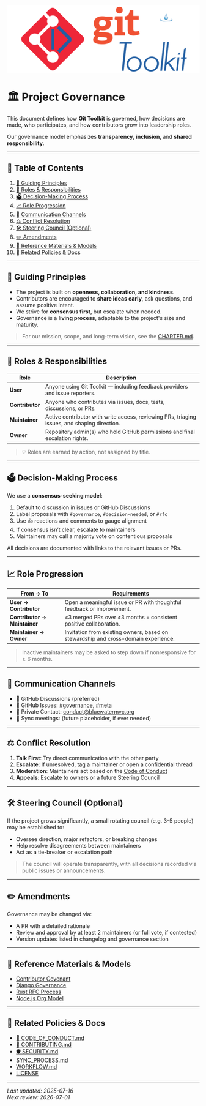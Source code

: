 ![toolkit-logo-banner.png](../docs/assets/toolkit-logo-banner.png)

# 🏛️ Project Governance

This document defines how **Git Toolkit** is governed, how decisions are made, who participates, and how contributors grow into leadership roles.

Our governance model emphasizes **transparency**, **inclusion**, and **shared responsibility**.

---

## 📑 Table of Contents

1. [📜 Guiding Principles](#-guiding-principles)
2. [👥 Roles & Responsibilities](#-roles--responsibilities)
3. [🗳️ Decision-Making Process](#️-decision-making-process)
4. [📈 Role Progression](#-role-progression)
5. [📅 Communication Channels](#-communication-channels)
6. [⚖️ Conflict Resolution](#-conflict-resolution)
7. [🛠️ Steering Council (Optional)](#️-steering-council-optional)
8. [✏️ Amendments](#️-amendments)
9. [🧰 Reference Materials & Models](#-reference-materials--models)
10. [🔗 Related Policies & Docs](#-related-policies--docs)

---

## 📜 Guiding Principles

- The project is built on **openness, collaboration, and kindness**.
- Contributors are encouraged to **share ideas early**, ask questions, and assume positive intent.
- We strive for **consensus first**, but escalate when needed.
- Governance is a **living process**, adaptable to the project's size and maturity.

>For our mission, scope, and long-term vision, see the [CHARTER.md](../CHARTER.md).

---

## 👥 Roles & Responsibilities

| Role            | Description                                                                                  |
|-----------------|----------------------------------------------------------------------------------------------|
| **User**        | Anyone using Git Toolkit — including feedback providers and issue reporters.                 |
| **Contributor** | Anyone who contributes via issues, docs, tests, discussions, or PRs.                         |
| **Maintainer**  | Active contributor with write access, reviewing PRs, triaging issues, and shaping direction. |
| **Owner**       | Repository admin(s) who hold GitHub permissions and final escalation rights.                 |

> 💡 Roles are earned by action, not assigned by title.

---

## 🗳️ Decision-Making Process

We use a **consensus-seeking model**:

1. Default to discussion in issues or GitHub Discussions
2. Label proposals with `#governance`, `#decision-needed`, or `#rfc`
3. Use 👍 reactions and comments to gauge alignment
4. If consensus isn’t clear, escalate to maintainers
5. Maintainers may call a majority vote on contentious proposals

All decisions are documented with links to the relevant issues or PRs.

---

## 📈 Role Progression

| From → To                    | Requirements                                                                       |
|------------------------------|------------------------------------------------------------------------------------|
| **User → Contributor**       | Open a meaningful issue or PR with thoughtful feedback or improvement.             |
| **Contributor → Maintainer** | ≥3 merged PRs over ≥3 months + consistent positive collaboration.                  |
| **Maintainer → Owner**       | Invitation from existing owners, based on stewardship and cross-domain experience. |

> Inactive maintainers may be asked to step down if nonresponsive for ≥ 6 months.

---

## 📅 Communication Channels

- 💬 GitHub Discussions (preferred)
- 🐞 GitHub Issues: [#governance](https://github.com/phpwalter/Git-Toolkit/labels/governance), [#meta](https://github.com/phpwalter/Git-Toolkit/labels/meta)
- 📨 Private Contact: [conduct@bluewatermvc.org](mailto:conduct@bluewatermvc.org)
- 🔄 Sync meetings: (future placeholder, if ever needed)

---

## ⚖️ Conflict Resolution

1. **Talk First**: Try direct communication with the other party
2. **Escalate**: If unresolved, tag a maintainer or open a confidential thread
3. **Moderation**: Maintainers act based on the [Code of Conduct](./CODE_OF_CONDUCT.md)
4. **Appeals**: Escalate to owners or a future Steering Council

---

## 🛠️ Steering Council (Optional)

If the project grows significantly, a small rotating council (e.g. 3–5 people) may be established to:

- Oversee direction, major refactors, or breaking changes
- Help resolve disagreements between maintainers
- Act as a tie-breaker or escalation path

> The council will operate transparently, with all decisions recorded via public issues or announcements.

---

## ✏️ Amendments

Governance may be changed via:

- A PR with a detailed rationale
- Review and approval by at least 2 maintainers (or full vote, if contested)
- Version updates listed in changelog and governance section

---

## 🧰 Reference Materials & Models

- [Contributor Covenant](https://www.contributor-covenant.org/version/2/1/code_of_conduct/)
- [Django Governance](https://www.djangoproject.com/foundation/governance/)
- [Rust RFC Process](https://github.com/rust-lang/rfcs)
- [Node.js Org Model](https://github.com/nodejs/admin)

---

## 🔗 Related Policies & Docs

- [📄 CODE_OF_CONDUCT.md](./CODE_OF_CONDUCT.md)
- [🤝 CONTRIBUTING.md](./CONTRIBUTING.md)
- [🛡️ SECURITY.md](./SECURITY.md)
- [SYNC_PROCESS.md](./SYNC_PROCESS.md)
- [WORKFLOW.md](./WORKFLOW.md)
- [LICENSE](../LICENSE)

---

_Last updated: 2025-07-16_  
_Next review: 2026-07-01_
